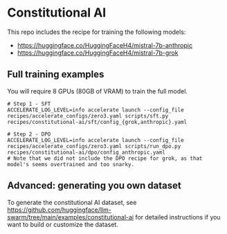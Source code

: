 # Constitutional AI 

This repo includes the recipe for training the following models:

* https://huggingface.co/HuggingFaceH4/mistral-7b-anthropic
* https://huggingface.co/HuggingFaceH4/mistral-7b-grok


## Full training examples

You will require 8 GPUs (80GB of VRAM) to train the full model.
```shell
# Step 1 - SFT
ACCELERATE_LOG_LEVEL=info accelerate launch --config_file recipes/accelerate_configs/zero3.yaml scripts/sft.py recipes/constitutional-ai/sft/config_{grok,anthropic}.yaml

# Step 2 - DPO
ACCELERATE_LOG_LEVEL=info accelerate launch --config_file recipes/accelerate_configs/zero3.yaml scripts/run_dpo.py recipes/constitutional-ai/dpo/config_anthropic.yaml
# Note that we did not include the DPO recipe for grok, as that model's seems overtrained and too snarky.
```


## Advanced: generating you own dataset

To generate the constitutional AI dataset, see https://github.com/huggingface/llm-swarm/tree/main/examples/constitutional-ai for detailed instructions if you want to build or customize the dataset. 
